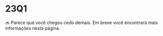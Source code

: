 # 23Q1




🔜 Parece que você chegou cedo demais. Em breve você encontrará mais informações nesta página.

